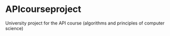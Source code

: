 # APIcourseproject
University project for the API course (algorithms and principles of computer science)
